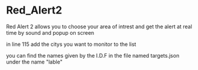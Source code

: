 # Red_Alert2
Red Alert 2 allows you to choose your area of intrest and get the alert at real time by sound and popup on screen

in line 115 add the citys you want to monitor to the list

you can find the names given by the I.D.F in the file named targets.json under the name "lable"
